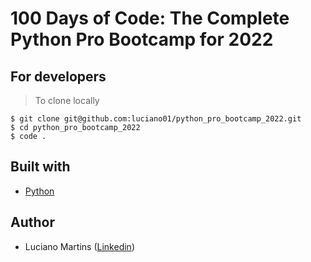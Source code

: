 # 100 Days of Code: The Complete Python Pro Bootcamp for 2022

## For developers
> To clone locally
```
$ git clone git@github.com:luciano01/python_pro_bootcamp_2022.git
$ cd python_pro_bootcamp_2022
$ code .
```
## Built with
- [Python](https://www.python.org/)

## Author
- Luciano Martins ([Linkedin](https://br.linkedin.com/in/luciano01))